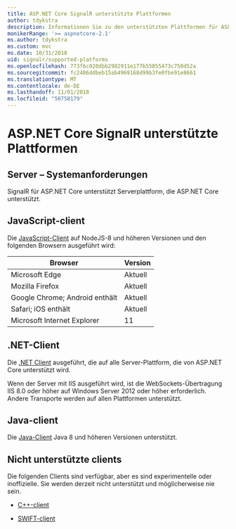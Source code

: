 ```yaml
---
title: ASP.NET Core SignalR unterstützte Plattformen
author: tdykstra
description: Informationen Sie zu den unterstützten Plattformen für ASP.NET Core SignalR.
monikerRange: '>= aspnetcore-2.1'
ms.author: tdykstra
ms.custom: mvc
ms.date: 10/31/2018
uid: signalr/supported-platforms
ms.openlocfilehash: 773f6c020dbb2982911e177b55855473c750d52a
ms.sourcegitcommit: fc2486ddbeb15ab4969168d99b3fe0fbe91e8661
ms.translationtype: MT
ms.contentlocale: de-DE
ms.lasthandoff: 11/01/2018
ms.locfileid: "50758179"
---
```

# <a name="aspnet-core-signalr-supported-platforms"></a>ASP.NET Core SignalR unterstützte Plattformen

## <a name="server-system-requirements"></a>Server – Systemanforderungen

SignalR für ASP.NET Core unterstützt Serverplattform, die ASP.NET Core unterstützt.

## <a name="javascript-client"></a>JavaScript-client

Die [JavaScript-Client](https://www.npmjs.com/package/@aspnet/signalr) auf NodeJS-8 und höheren Versionen und den folgenden Browsern ausgeführt wird:

| Browser                         | Version |
| ------------------------------- | ------- |
| Microsoft Edge                  | Aktuell |
| Mozilla Firefox                 | Aktuell |
| Google Chrome; Android enthält | Aktuell |
| Safari; iOS enthält            | Aktuell |
| Microsoft Internet Explorer     | 11      |
 
## <a name="net-client"></a>.NET-Client

Die [.NET Client](https://www.nuget.org/packages/Microsoft.AspNetCore.SignalR/) ausgeführt, die auf alle Server-Plattform, die von ASP.NET Core unterstützt wird.

Wenn der Server mit IIS ausgeführt wird, ist die WebSockets-Übertragung IIS 8.0 oder höher auf Windows Server 2012 oder höher erforderlich. Andere Transporte werden auf allen Plattformen unterstützt.

## <a name="java-client"></a>Java-client

Die [Java-Client](https://search.maven.org/artifact/com.microsoft.aspnet/signalr) Java 8 und höheren Versionen unterstützt.

## <a name="unsupported-clients"></a>Nicht unterstützte clients

Die folgenden Clients sind verfügbar, aber es sind experimentelle oder inoffizielle. Sie werden derzeit nicht unterstützt und möglicherweise nie sein.

* [C++-client](https://github.com/aspnet/SignalR/tree/master/clients/cpp)

* [SWIFT-client](https://github.com/moozzyk/SignalR-Client-Swift)
